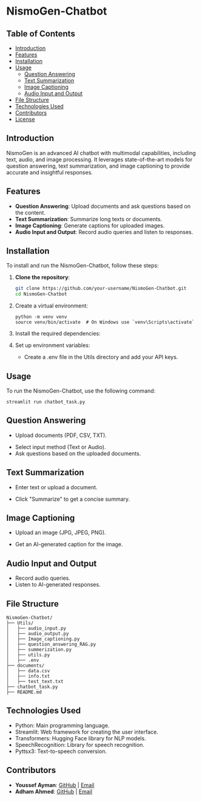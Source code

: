 # NismoGen-Chatbot



## Table of Contents

- [Introduction](#introduction)
- [Features](#features)
- [Installation](#installation)
- [Usage](#usage)
  - [Question Answering](#question-answering)
  - [Text Summarization](#text-summarization)
  - [Image Captioning](#image-captioning)
  - [Audio Input and Output](#audio-input-and-output)
- [File Structure](#file-structure)
- [Technologies Used](#technologies-used)
- [Contributors](#contributors)
- [License](#license)

## Introduction

NismoGen is an advanced AI chatbot with multimodal capabilities, including text, audio, and image processing. It leverages state-of-the-art models for question answering, text summarization, and image captioning to provide accurate and insightful responses.

## Features

- **Question Answering**: Upload documents and ask questions based on the content.
- **Text Summarization**: Summarize long texts or documents.
- **Image Captioning**: Generate captions for uploaded images.
- **Audio Input and Output**: Record audio queries and listen to responses.

## Installation

To install and run the NismoGen-Chatbot, follow these steps:

1. **Clone the repository**:

   ```sh
   git clone https://github.com/your-username/NismoGen-Chatbot.git
   cd NismoGen-Chatbot
   ```

2. Create a virtual environment:

   ```
   python -m venv venv
   source venv/bin/activate  # On Windows use `venv\Scripts\activate`
   ```

3. Install the required dependencies:

4. Set up environment variables:

   - Create a .env file in the Utils directory and add your API keys.

## Usage

To run the NismoGen-Chatbot, use the following command:

```
streamlit run chatbot_task.py
```

## Question Answering

- Upload documents (PDF, CSV, TXT).

* Select input method (Text or Audio).
* Ask questions based on the uploaded documents.

## Text Summarization

- Enter text or upload a document.

* Click "Summarize" to get a concise summary.

## Image Captioning

- Upload an image (JPG, JPEG, PNG).

* Get an AI-generated caption for the image.

## Audio Input and Output

- Record audio queries.
- Listen to AI-generated responses.

## File Structure

```
NismoGen-Chatbot/
├── Utils/
│   ├── audio_input.py
│   ├── audio_output.py
│   ├── Image_captioning.py
│   ├── question_answering_RAG.py
│   ├── summerization.py
│   ├── utils.py
│   ├── .env
├── documents/
│   ├── data.csv
│   ├── info.txt
│   ├── test_text.txt
├── chatbot_task.py
├── README.md
```

## Technologies Used

- Python: Main programming language.
- Streamlit: Web framework for creating the user interface.
- Transformers: Hugging Face library for NLP models.
- SpeechRecognition: Library for speech recognition.
- Pyttsx3: Text-to-speech conversion.

## Contributors
- **Youssef Ayman**: [GitHub](https://github.com/youssefaymanmohamed) | [Email](mailto:youssefaymanmohamed1@gmail.com)
- **Adham Ahmed**: [GitHub](https://github.com/adhamahmed46) | [Email](mailto:addham.taha@gmail.com)


